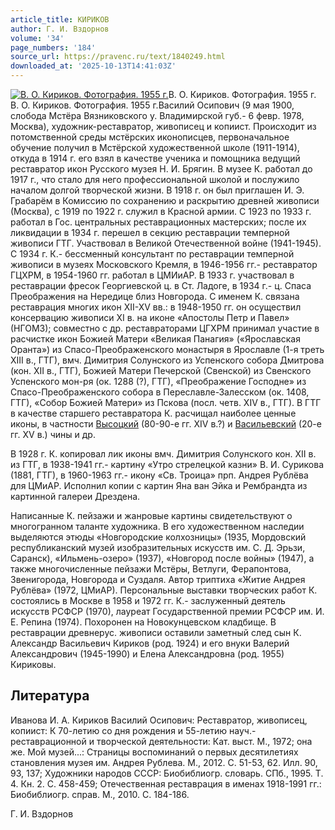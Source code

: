 ```yaml
---
article_title: КИРИКОВ
author: Г. И. Вздорнов
volume: '34'
page_numbers: '184'
source_url: https://pravenc.ru/text/1840249.html
downloaded_at: '2025-10-13T14:41:03Z'
---
```


[![В. О. Кириков. Фотография. 1955 г.](https://pravenc.ru/data/2015/03/18/1234038131/i200.jpg "Кликните для увеличения картинки")](https://pravenc.ru/data/2015/03/18/1234038131/i400.jpg)В. О. Кириков. Фотография. 1955 г.  
В. О. Кириков. Фотография. 1955 г.Василий Осипович (9 мая 1900, слобода Мстёра Вязниковского у. Владимирской губ.- 6 февр. 1978, Москва), художник-реставратор, живописец и копиист. Происходит из потомственной среды мстёрских иконописцев, первоначальное обучение получил в Мстёрской художественной школе (1911-1914), откуда в 1914 г. его взял в качестве ученика и помощника ведущий реставратор икон Русского музея Н. И. Брягин. В музее К. работал до 1917 г., что стало для него профессиональной школой и послужило началом долгой творческой жизни. В 1918 г. он был приглашен И. Э. Грабарём в Комиссию по сохранению и раскрытию древней живописи (Москва), с 1919 по 1922 г. служил в Красной армии. С 1923 по 1933 г. работал в Гос. центральных реставрационных мастерских; после их ликвидации в 1934 г. перешел в секцию реставрации темперной живописи ГТГ. Участвовал в Великой Отечественной войне (1941-1945). С 1934 г. К.- бессменный консультант по реставрации темперной живописи в музеях Московского Кремля, в 1946-1956 гг.- реставратор ГЦХРМ, в 1954-1960 гг. работал в ЦМИиАР. В 1933 г. участвовал в реставрации фресок Георгиевской ц. в Ст. Ладоге, в 1934 г.- ц. Спаса Преображения на Нередице близ Новгорода. С именем К. связана реставрация многих икон XII-XV вв.: в 1948-1950 гг. он осуществил консервацию живописи XI в. на иконе «Апостолы Петр и Павел» (НГОМЗ); совместно с др. реставраторами ЦГХРМ принимал участие в расчистке икон Божией Матери «Великая Панагия» («Ярославская Оранта») из Спасо-Преображенского монастыря в Ярославле (1-я треть XIII в., ГТГ), вмч. Димитрия Солунского из Успенского собора Дмитрова (кон. XII в., ГТГ), Божией Матери Печерской (Свенской) из Свенского Успенского мон-ря (ок. 1288 (?), ГТГ), «Преображение Господне» из Спасо-Преображенского собора в Переславле-Залесском (ок. 1408, ГТГ), «Собор Божией Матери» из Пскова (посл. четв. XIV в., ГТГ). В ГТГ в качестве старшего реставратора К. расчищал наиболее ценные иконы, в частности [Высоцкий](https://pravenc.ru/text/Высоцкий.html) (80-90-е гг. XIV в.?) и [Васильевский](https://pravenc.ru/text/Васильевский.html) (20-е гг. XV в.) чины и др.

В 1928 г. К. копировал лик иконы вмч. Димитрия Солунского кон. XII в. из ГТГ, в 1938-1941 гг.- картину «Утро стрелецкой казни» В. И. Сурикова (1881, ГТГ), в 1960-1963 гг.- икону «Св. Троица» прп. Андрея Рублёва для ЦМиАР. Исполнил копии с картин Яна ван Эйка и Рембрандта из картинной галереи Дрездена.

Написанные К. пейзажи и жанровые картины свидетельствуют о многогранном таланте художника. В его художественном наследии выделяются этюды «Новгородские колхозницы» (1935, Мордовский республиканский музей изобразительных искусств им. С. Д. Эрьзи, Саранск), «Ильмень-озеро» (1937), «Новгород после войны» (1947), а также многочисленные пейзажи Мстёры, Ветлуги, Ферапонтова, Звенигорода, Новгорода и Суздаля. Автор триптиха «Житие Андрея Рублёва» (1972, ЦМиАР). Персональные выставки творческих работ К. состоялись в Москве в 1958 и 1972 гг. К.- заслуженный деятель искусств РСФСР (1970), лауреат Государственной премии РСФСР им. И. Е. Репина (1974). Похоронен на Новокунцевском кладбище. В реставрации древнерус. живописи оставили заметный след сын К. Александр Васильевич Кириков (род. 1924) и его внуки Валерий Александрович (1945-1990) и Елена Александровна (род. 1955) Кириковы.

## Литература

Иванова И. А. Кириков Василий Осипович: Реставратор, живописец, копиист: К 70-летию со дня рождения и 55-летию науч.-реставрационной и творческой деятельности: Кат. выст. М., 1972; она же. Мой музей...: Страницы воспоминаний о первых десятилетиях становления музея им. Андрея Рублева. М., 2012. С. 51-53, 62. Илл. 90, 93, 137; Художники народов СССР: Биобиблиогр. словарь. СПб., 1995. Т. 4. Кн. 2. С. 458-459; Отечественная реставрация в именах 1918-1991 гг.: Биобиблиогр. справ. М., 2010. С. 184-186.

Г. И. Вздорнов
